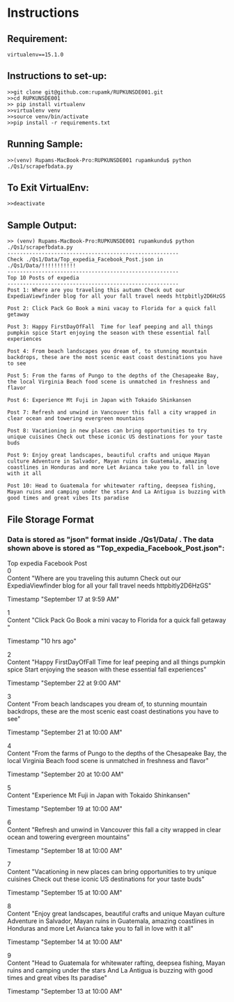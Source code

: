 # Instructions

## Requirement: 
    virtualenv==15.1.0

## Instructions to set-up:
    >>git clone git@github.com:rupamk/RUPKUNSDE001.git
    >>cd RUPKUNSDE001
    >> pip install virtualenv
    >>virtualenv venv
    >>source venv/bin/activate
    >>pip install -r requirements.txt

## Running Sample:

    >>(venv) Rupams-MacBook-Pro:RUPKUNSDE001 rupamkundu$ python ./Qs1/scrapefbdata.py

## To Exit VirtualEnv:

    >>deactivate

## Sample Output:

    >> (venv) Rupams-MacBook-Pro:RUPKUNSDE001 rupamkundu$ python ./Qs1/scrapefbdata.py
    -------------------------------------------------------
    Check ./Qs1/Data/Top_expedia_Facebook_Post.json in ./Qs1/Data/!!!!!!!!!!!
    -------------------------------------------------------
    Top 10 Posts of expedia
    -------------------------------------------------------
    Post 1: Where are you traveling this autumn Check out our ExpediaViewfinder blog for all your fall travel needs httpbitly2D6HzGS

    Post 2: Click Pack Go Book a mini vacay to Florida for a quick fall getaway  

    Post 3: Happy FirstDayOfFall  Time for leaf peeping and all things pumpkin spice Start enjoying the season with these essential fall experiences

    Post 4: From beach landscapes you dream of, to stunning mountain backdrops, these are the most scenic east coast destinations you have to see

    Post 5: From the farms of Pungo to the depths of the Chesapeake Bay, the local Virginia Beach food scene is unmatched in freshness and flavor

    Post 6: Experience Mt Fuji in Japan with Tokaido Shinkansen

    Post 7: Refresh and unwind in Vancouver this fall a city wrapped in clear ocean and towering evergreen mountains

    Post 8: Vacationing in new places can bring opportunities to try unique cuisines Check out these iconic US destinations for your taste buds

    Post 9: Enjoy great landscapes, beautiful crafts and unique Mayan culture Adventure in Salvador, Mayan ruins in Guatemala, amazing coastlines in Honduras and more Let Avianca take you to fall in love with it all

    Post 10: Head to Guatemala for whitewater rafting, deepsea fishing, Mayan ruins and camping under the stars And La Antigua is buzzing with good times and great vibes Its paradise

## File Storage Format

### Data is stored as "json" format inside ./Qs1/Data/ . The data shown above is stored as "Top_expedia_Facebook_Post.json":


Top expedia Facebook Post    
0    
Content    "Where are you traveling this autumn Check out our ExpediaViewfinder blog for all your fall travel needs httpbitly2D6HzGS"

Timestamp    "September 17 at 9:59 AM"

1    
Content    "Click Pack Go Book a mini vacay to Florida for a quick fall getaway  "

Timestamp    "10 hrs ago"

2    
Content    "Happy FirstDayOfFall  Time for leaf peeping and all things pumpkin spice Start enjoying the season with these essential fall experiences"

Timestamp    "September 22 at 9:00 AM"

3    
Content    "From beach landscapes you dream of, to stunning mountain backdrops, these are the most scenic east coast destinations you have to see"

Timestamp    "September 21 at 10:00 AM"

4    
Content    "From the farms of Pungo to the depths of the Chesapeake Bay, the local Virginia Beach food scene is unmatched in freshness and flavor"

Timestamp    "September 20 at 10:00 AM"

5    
Content    "Experience Mt Fuji in Japan with Tokaido Shinkansen"

Timestamp    "September 19 at 10:00 AM"

6    
Content    "Refresh and unwind in Vancouver this fall a city wrapped in clear ocean and towering evergreen mountains"

Timestamp    "September 18 at 10:00 AM"

7    
Content    "Vacationing in new places can bring opportunities to try unique cuisines Check out these iconic US destinations for your taste buds"

Timestamp    "September 15 at 10:00 AM"

8    
Content    "Enjoy great landscapes, beautiful crafts and unique Mayan culture Adventure in Salvador, Mayan ruins in Guatemala, amazing coastlines in Honduras and more Let Avianca take you to fall in love with it all"

Timestamp    "September 14 at 10:00 AM"

9    
Content    "Head to Guatemala for whitewater rafting, deepsea fishing, Mayan ruins and camping under the stars And La Antigua is buzzing with good times and great vibes Its paradise"

Timestamp    "September 13 at 10:00 AM"

